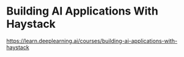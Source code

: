 # Building AI Applications With Haystack

https://learn.deeplearning.ai/courses/building-ai-applications-with-haystack

